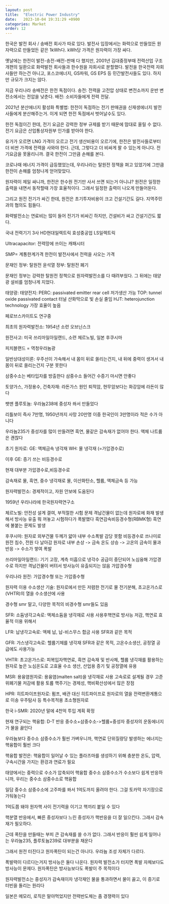 ```yaml
---
layout: post
title:  "Electric Power Industry"
date:   2023-10-04 19:31:29 +0900
categories: Market
order: 12
---
```


한국은 발전 회사 / 송배전 회사가 따로 있다.
발전사 입장에서는 화력으로 만들었든 원자력으로 만들었든 같은 1kWh다.
kWh당 가격은 원자력이 가장 싸다.

옛날에는 한전이 발전-송전-배전-판매 다 했지만, 2001년 김대중정부때 전력산업 구조 개편의 일환으로 화력발전 회사들과 한수원을 자회사로 분할했다.
발전을 한국전력 자회사들만 하는건 아니고, 포스코에너지, GS파워, GS EPS 등 민간발전사들도 있다. 하지만 규모가 크지는 않다.

지금 우리나라 송배전은 한전 독점이다.
송전: 전력을 고전압 상태로 변전소까지 운반
변전소에서는 전압을 낮춘다.
배전: 소비자들에게 전력 전달.

2021년 분산에너지 활성화 특별법: 한전이 독점하는 전기 판매권을 신재생에너지 발전사들에게 분산해주는거.
이게 되면 한전 독점에서 벗어날수도 있다.

한전 독점이긴 한데, 전기 요금은 강력한 정부 규제를 받기 때문에 맘대로 올릴 수 없다.
전기 요금은 산업통상자원부 인가를 받아야 한다.

유가가 오르면 LNG 가격이 오르고 전기 생산비용이 오르기에, 한전은 발전사들로부터 더 비싼 가격에 전력을 사와야 한다.
근데, 그렇다고 더 비싸게 팔 수 있는게 아니다. 전기요금을 못올리니까. 결국 한전이 그만큼 손해를 본다.

코로나때 에너지 가격이 급등했었는데, 우리나라는 탈원전 정책을 펴고 있었기에 그만큼 한전이 손해를 엄청나게 얻어맞았다.

원자력이 제일 싸니까, 한전은 한수원 전기만 사서 쓰면 되는거 아니냐?
원전은 일정한 출력을 내면서 동작할때 가장 효율적이다. 그래서 일정한 출력이 나오게 만들어둔다.

그리고 원전 전기가 싸긴 한데, 원전은 초기투자비용이 크고 건설기간도 길다. 지역주민과의 협의도 힘들다.

화력발전소는 연료비는 많이 들어 전기가 비싸긴 하지만, 건설비가 싸고 건설기간도 짧다.

국내 전력기기 3사
HD현대일렉트릭
효성중공업
LS일렉트릭

Ultracapacitor: 전력망에 쓰이는 캐패시터

SMP= 계통한계가격
한전이 발전사에서 전력을 사오는 가격

문재인 정부: 탈원전
윤석열 정부: 탈원전 폐기

문재인 정부는 강력한 탈원전 정책으로 원자력발전소를 다 때려부쉈다.
그 뒤에는 태양광 설비를 엄청나게 지었다.



태양광:
태양전지:
PERC: passivated emitter rear cell
저가생산 가능
TOP:  tunnel oxide passivated contact
터널 산화막으로 빛 손실 줄임
HJT: heterojunction technology
가장 효율이 높음

페로브스카이트도 연구중



최초의 원자력발전소: 1954년 소련 오브닌스크

원전사고: 미국 쓰리마일아일랜드, 소련 체르노빌, 일본 후쿠시마

피치블랜드 = 역청우라늄광

일반상대성이론: 우주선이 가속해서 내 몸이 뒤로 쏠리는건지, 내 뒤에 중력이 생겨서 내 몸이 뒤로 쏠리는건지 구분 못한다

삼중수소는 베타입자를 방출한다
삼중수소 들어간 수증기 마시면 안좋다

토양가스, 가정용수, 건축자재: 라돈가스 원인
퇴적암, 현무암보다는 화강암에 라돈이 많다

팻맨 플루토늄: 우라늄238에 중성자 쏴서 만들었다

리틀보이 즉사 7만명, 1950년까지 사망 20만명
이중 한국인이 3만명이라 적은 수가 아니다

우라늄235가 중성자를 많이 만들려면 흑연, 물같은 감속재가 없어야 한다. 액체 나트륨은 괜찮다

초기 원자로:
GE: 액체금속 냉각재
WH: 물 냉각재 (=가압경수로)

이후 GE: 증기 쓰는 비등경수로

현재 대부분 가압경수로,비등경수로

감속재로 물, 흑연, 중수
냉각재로 물, 이산화탄소, 헬륨, 액체금속 등 가능

원자력발전소: 경제적이고, 자원 안보에 도움된다

1959년 우리나라에 한국원자력연구소

체르노빌: 안전성 설계 결여, 부적절한 시험 문제
격납건물이 없는데 원자로에 화재 발생해서 방사능 유출
뭐 꺼놓고 시험하다가 폭발했다
흑연감속비등경수형(RBMK형)
흑연에 불붙는 문제도 발생

후쿠시마: 원자로 외부건물 두께가 얇아 내부 수소폭발 감당 못함
비등경수로
쓰나미로 원전 침수, 전원 다 날아감
원자로 내부 손상 -> 금속 온도 상승 -> 고온의 금속이 물과 반응 -> 수소가 쌓여 폭발



쓰리마일아일랜드: 기기 고장, 계측 미흡으로 냉각수 공급이 중단되어 노심융해
가압경수로
하지만 격납건물이 버텨서 방사능이 유출되지는 않음
가압경수형

우리나라 원전: 가압경수형 또는 가압중수형

원자력 이용 수소생산 기술:
원자로에서 만든 저렴한 전기로 물 전기분해,
초고온가스로(VHTR)의 열을 수소생산에 사용

경수형 smr 말고, 다양한 목적의 비경수형 smr들도 있음

SFR: 소듐냉각고속로: 액체소듐을 냉각재로 사용
사용후핵연료 방사능 저감, 핵연료 효율적 이용 위해서

LFR: 납냉각고속로: 액체 납, 납-비스무스 합금 사용
SFR과 같은 목적

GFR: 가스냉각고속로: 헬륨기체를 냉각재
SFR과 같은 목적,
고온수소생산, 공정열 공급에도 사용가능

VHTR: 초고온가스로: 피복입자핵연료, 흑연 감속재 및 반사체, 헬륨 냉각재를 활용하는 원자로
높은 노심온도로 고효율 수소 생산, 산업용 증기 및 공정열에 유용

MSR: 용융염원자로: 용융염(malten salt)을 냉각재로 사용
고속로로 설계될 경우 고준위폐기물 저감에 활용
토륨 핵주기는 경제성, 핵비확산성에서 많은 장점

HPR: 히트파이프원자로: 펌프, 배관 대신 히트파이프로 원자로의 열을 전력변환계통으로 이송
우주탐사 등 특수목적용 초소형원자로

한국 i-SMR: 2020년 말에 4천억 투입 계획 확정

현재 연구되는 핵융합: D-T 반응
중수소+삼중수소->헬륨+중성자
중성자의 운동에너지가 물을 끓인다

우라늄보다 중수소 삼중수소가 훨씬 가벼우니까, 핵연료 단위질량당 발생하는 에너지는 핵융합이 훨씬 크다

핵융합 발전은: 핵융합이 일어날 수 있는 플라즈마를 생성하기 위해 충분한 온도, 압력, 구속시간을 가지는 환겅과 연료가 필요

태양에서는 중력으로 수소가 압축되어 핵융합
중수소 삼중수소가 수소보다 쉽게 반응하니까, 우리는 중수소 삼중수소로 핵융합

일담 중수소 삼중수소에 고주파를 쏴서 1억도까지 올려야 한다. 그걸 토카막 자기장으로 가둬놓는다

1억도쯤 돼야 원자핵 사이 전기력을 이기고 핵끼리 붙일 수 있다


핵분열 반응에서, 빠른 중성자보다 느린 중성자가 핵반응을 더 잘 일으킨다. 그래서 감속재가 필오하다.

근데 폭탄을 만들때는 부피 큰 감속재를 쓸 수가 없다. 그래서 반응이 훨씬 쉽게 일어나는 우라늄235, 플루토늄239로 대부분을 채운다

그래서 원전 터진다고 원자폭탄이 되는건 아니다. 우라늄 조성 자체가 다르다.

폭발력이 다르다는거지 방사능은 둘다 나온다. 원자력 발전소가 터지면 폭발 자체보다도 방사능이 문제다.
원자폭탄은 방사능보다도 폭발이 주 목적이다

원자력발전소는 중성자가 감속재이자 냉각재인 물을 통과하면서 물이 끓고, 이 증기로 터빈을 돌리는 원리다


일본은 메모리, 로직은 말아먹었지만 전력반도체는 좀 경쟁력이 있다
